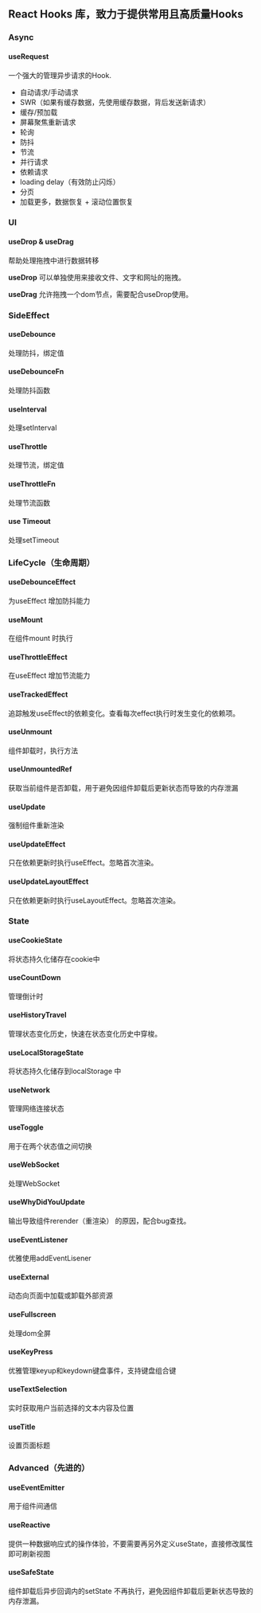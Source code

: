 ## React Hooks 库，致力于提供常用且高质量Hooks

### Async

#### useRequest

一个强大的管理异步请求的Hook.

- 自动请求/手动请求
- SWR（如果有缓存数据，先使用缓存数据，背后发送新请求）
- 缓存/预加载
- 屏幕聚焦重新请求
- 轮询
- 防抖
- 节流
- 并行请求
- 依赖请求
- loading delay（有效防止闪烁）
- 分页
- 加载更多，数据恢复 + 滚动位置恢复

### UI

#### useDrop & useDrag

帮助处理拖拽中进行数据转移

**useDrop** 可以单独使用来接收文件、文字和网址的拖拽。

**useDrag** 允许拖拽一个dom节点，需要配合useDrop使用。

### SideEffect

#### useDebounce

处理防抖，绑定值



#### useDebounceFn

处理防抖函数



#### useInterval

处理setInterval



#### useThrottle

处理节流，绑定值



#### useThrottleFn

处理节流函数



#### use Timeout

处理setTimeout

### LifeCycle（生命周期）

#### useDebounceEffect

为useEffect 增加防抖能力



#### useMount

在组件mount 时执行



#### useThrottleEffect

在useEffect 增加节流能力



#### useTrackedEffect

追踪触发useEffect的依赖变化。查看每次effect执行时发生变化的依赖项。



#### useUnmount

组件卸载时，执行方法



#### useUnmountedRef

获取当前组件是否卸载，用于避免因组件卸载后更新状态而导致的内存泄漏



#### useUpdate

强制组件重新渲染



#### useUpdateEffect

只在依赖更新时执行useEffect。忽略首次渲染。



#### useUpdateLayoutEffect

只在依赖更新时执行useLayoutEffect。忽略首次渲染。

### State

#### useCookieState

将状态持久化储存在cookie中



#### useCountDown

管理倒计时



#### useHistoryTravel

管理状态变化历史，快速在状态变化历史中穿梭。



#### useLocalStorageState

将状态持久化储存到localStorage 中



#### useNetwork

管理网络连接状态



#### useToggle

用于在两个状态值之间切换



#### useWebSocket

处理WebSocket



#### useWhyDidYouUpdate

输出导致组件rerender（重渲染） 的原因，配合bug查找。



#### useEventListener

优雅使用addEventLisener



#### useExternal

动态向页面中加载或卸载外部资源



#### useFullscreen

处理dom全屏



#### useKeyPress

优雅管理keyup和keydown键盘事件，支持键盘组合键



#### useTextSelection

实时获取用户当前选择的文本内容及位置



#### useTitle

设置页面标题



### Advanced（先进的）

#### useEventEmitter

用于组件间通信



#### useReactive

提供一种数据响应式的操作体验，不要需要再另外定义useState，直接修改属性即可刷新视图



#### useSafeState

组件卸载后异步回调内的setState 不再执行，避免因组件卸载后更新状态导致的内存泄漏。